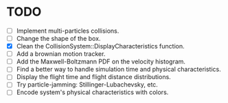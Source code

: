 # TODO

- [ ] Implement multi-particles collisions.
- [ ] Change the shape of the box.
- [x] Clean the CollisionSystem::DisplayCharacteristics function.
- [ ] Add a brownian motion tracker.
- [ ] Add the Maxwell-Boltzmann PDF on the velocity histogram.
- [ ] Find a better way to handle simulation time and physical characteristics.
- [ ] Display the flight time and flight distance distributions.
- [ ] Try particle-jamming: Stillinger-Lubachevsky, etc.
- [ ] Encode system's physical characteristics with colors. 
